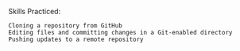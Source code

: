 Skills Practiced:

    Cloning a repository from GitHub
    Editing files and committing changes in a Git-enabled directory
    Pushing updates to a remote repository
